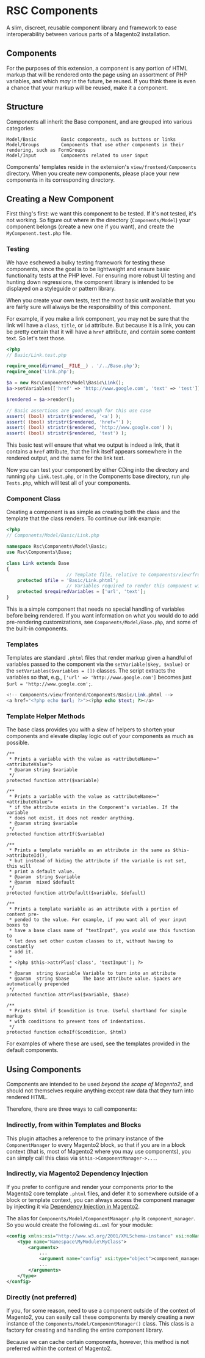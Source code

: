 # RSC Components

A slim, discreet, reusable component library and framework to ease interoperability between various parts of a Magento2 installation.

## Components

For the purposes of this extension, a component is any portion of HTML markup that will be rendered onto the page using an assortment of PHP variables, and which *may* in the future, be reused. If you think there is even a chance that your markup will be reused, make it a component.

## Structure

Components all inherit the Base component, and are grouped into various categories:

```
Model/Basic         Basic components, such as buttons or links
Model/Groups        Components that use other components in their rendering, such as FormGroups
Model/Input         Components related to user input
```

Components' templates reside in the extension's `view/frontend/Components` directory. When you create new components, please place your new components in its corresponding directory.

## Creating a New Component

First thing's first: we want this component to be tested. If it's not tested, it's not working. So figure out where in the directory (`Components/Model`) your component belongs (create a new one if you want), and create the `MyComponent.test.php` file.

### Testing

We have eschewed a bulky testing framework for testing these components, since the goal is to be lightweight and ensure basic functionality tests at the PHP level. For ensuring more robust UI testing and hunting down regressions, the component library is intended to be displayed on a styleguide or pattern library.

When you create your own tests, test the most basic unit available that you are fairly sure will always be the responsibility of this component.

For example, if you make a link component, you may not be sure that the link will have a `class`, `title`, or `id` attribute. But because it is a link, you can be pretty certain that it will have a `href` attribute, and contain some content text. So let's test those.

```php
<?php
// Basic/Link.test.php

require_once(dirname(__FILE__) . '/../Base.php');
require_once('Link.php');

$a = new Rsc\Components\Model\Basic\Link();
$a->setVariables(['href' => 'http://www.google.com', 'text' => 'test']);

$rendered = $a->render();

// Basic assertions are good enough for this use case
assert( (bool) stristr($rendered, '<a') );
assert( (bool) stristr($rendered, 'href="') );
assert( (bool) stristr($rendered, 'http://www.google.com') );
assert( (bool) stristr($rendered, 'test') );
```

This basic test will ensure that what we output is indeed a link, that it contains a `href` attribute, that the link itself appears somewhere in the rendered output, and the same for the link text.

Now you can test your component by either CDing into the directory and running `php Link.test.php`, or in the Components base directory, run `php Tests.php`, which will test all of your components.

### Component Class

Creating a component is as simple as creating both the class and the template that the class renders. To continue our link example:

```php
<?php
// Components/Model/Basic/Link.php

namespace Rsc\Components\Model\Basic;
use Rsc\Components\Base;

class Link extends Base
{
                      // Template file, relative to Components/view/frontend/Components
    protected $file = 'Basic/Link.phtml';
                      // Variables required to render this component without an exception
    protected $requiredVariables = ['url', 'text'];
}
```

This is a simple component that needs no special handling of variables before being rendered. If you want information on what you would do to add pre-rendering customizations, see `Components/Model/Base.php`, and some of the built-in components.

### Templates

Templates are standard `.phtml` files that render markup given a handful of variables passed to the component via the `setVariable($key, $value)` or the `setVariables($variables = [])` classes. The script extracts the variables so that, e.g., `['url' => 'http://www.google.com']` becomes just `$url = 'http://www.google.com';`.

```php
<!-- Components/view/frontend/Components/Basic/Link.phtml -->
<a href="<?php echo $url; ?>"><?php echo $text; ?></a>
```

### Template Helper Methods

The base class provides you with a slew of helpers to shorten your components and elevate display logic out of your components as much as possible.

```
/**
 * Prints a variable with the value as <attributeName>="<attributeValue">
 * @param string $variable
 */
protected function attr($variable)

/**
 * Prints a variable with the value as <attributeName>="<attributeValue">
 * if the attribute exists in the Component's variables. If the variable
 * does not exist, it does not render anything.
 * @param string $variable
 */
protected function attrIf($variable)

/**
 * Prints a template variable as an attribute in the same as $this->attributeId(),
 * but instead of hiding the attribute if the variable is not set, this will
 * print a default value.
 * @param  string $variable
 * @param  mixed $default
 */
protected function attrDefault($variable, $default)

/**
 * Prints a template variable as an attribute with a portion of content pre-
 * pended to the value. For example, if you want all of your input boxes to
 * have a base class name of "textInput", you would use this function to
 * let devs set other custom classes to it, without having to constantly
 * add it.
 *
 * <?php $this->attrPlus('class', 'textInput'); ?>
 *
 * @param  string $variable Variable to turn into an attribute
 * @param  string $base     The base attribute value. Spaces are automatically prepended
 */
protected function attrPlus($variable, $base)

/**
 * Prints $html if $condition is true. Useful shorthand for simple markup
 * with conditions to prevent tons of indentations.
 */
protected function echoIf($condition, $html)
```

For examples of where these are used, see the templates provided in the default components.

## Using Components

Components are intended to be used *beyond the scope of Magento2*, and should not themselves require anything except raw data that they turn into rendered HTML.

Therefore, there are three ways to call components:

### Indirectly, from within Templates and Blocks

This plugin attaches a reference to the primary instance of the `ComponentManager` to every Magento2 block, so that if you are in a block context (that is, most of Magento2 where you may use components), you can simply call this class via `$this->ComponentManager->...`.

### Indirectly, via Magento2 Dependency Injection

If you prefer to configure and render your components prior to the Magento2 core template `.phtml` files, and defer it to somewhere outside of a block or template context, you can always access the component manager by injecting it via [Dependency Injection in Magento2](http://devdocs.magento.com/guides/v2.0/extension-dev-guide/build/di-xml-file.html).

The alias for `Components/Model/ComponentManager.php` is `component_manager`. So you would create the following `di.xml` for your module:

```xml
<config xmlns:xsi="http://www.w3.org/2001/XMLSchema-instance" xsi:noNamespaceSchemaLocation="urn:magento:framework:ObjectManager/etc/config.xsd">
    <type name="Namespace\MyModule\MyClass">
        <arguments>
            ...
            <argument name="config" xsi:type="object">component_manager</argument>
            ...
        </arguments>
    </type>
</config>
```

### Directly (not preferred)

If you, for some reason, need to use a component outside of the context of Magento2, you can easily call these components by merely creating a new instance of the `Components/Model/ComponentManager()` class. This class is a factory for creating and handling the entire component library.

Because we can cache certain components, however, this method is not preferred within the context of Magento2.
